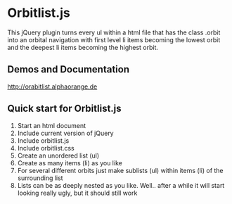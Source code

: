 # Orbitlist.js
This jQuery plugin turns every ul within a html file that has the class .orbit into an orbital navigation with first level li items becoming the lowest orbit and the deepest li items becoming the highest orbit.

## Demos and Documentation
<http://orabitlist.alphaorange.de>

## Quick start for Orbitlist.js
1. Start an html document
2. Include current version of jQuery
3. Include orbitlist.js
4. Include orbitlist.css
5. Create an unordered list (ul)
6. Create as many items (li) as you like
7. For several different orbits just make sublists (ul) within items (li) of the surrounding list
8. Lists can be as deeply nested as you like. Well.. after a while it will start looking really ugly, but it should still work
